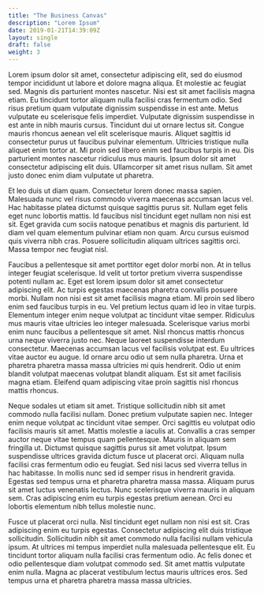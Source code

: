```yaml
---
title: "The Business Canvas"
description: "Lorem Ipsum"
date: 2019-01-21T14:39:09Z
layout: single
draft: false
weight: 3
---
```


Lorem ipsum dolor sit amet, consectetur adipiscing elit, sed do eiusmod tempor incididunt ut labore et dolore magna aliqua. Et molestie ac feugiat sed. Magnis dis parturient montes nascetur. Nisi est sit amet facilisis magna etiam. Eu tincidunt tortor aliquam nulla facilisi cras fermentum odio. Sed risus pretium quam vulputate dignissim suspendisse in est ante. Metus vulputate eu scelerisque felis imperdiet. Vulputate dignissim suspendisse in est ante in nibh mauris cursus. Tincidunt dui ut ornare lectus sit. Congue mauris rhoncus aenean vel elit scelerisque mauris. Aliquet sagittis id consectetur purus ut faucibus pulvinar elementum. Ultricies tristique nulla aliquet enim tortor at. Mi proin sed libero enim sed faucibus turpis in eu. Dis parturient montes nascetur ridiculus mus mauris. Ipsum dolor sit amet consectetur adipiscing elit duis. Ullamcorper sit amet risus nullam. Sit amet justo donec enim diam vulputate ut pharetra.

Et leo duis ut diam quam. Consectetur lorem donec massa sapien. Malesuada nunc vel risus commodo viverra maecenas accumsan lacus vel. Hac habitasse platea dictumst quisque sagittis purus sit. Nullam eget felis eget nunc lobortis mattis. Id faucibus nisl tincidunt eget nullam non nisi est sit. Eget gravida cum sociis natoque penatibus et magnis dis parturient. Id diam vel quam elementum pulvinar etiam non quam. Arcu cursus euismod quis viverra nibh cras. Posuere sollicitudin aliquam ultrices sagittis orci. Massa tempor nec feugiat nisl.

Faucibus a pellentesque sit amet porttitor eget dolor morbi non. At in tellus integer feugiat scelerisque. Id velit ut tortor pretium viverra suspendisse potenti nullam ac. Eget est lorem ipsum dolor sit amet consectetur adipiscing elit. Ac turpis egestas maecenas pharetra convallis posuere morbi. Nullam non nisi est sit amet facilisis magna etiam. Mi proin sed libero enim sed faucibus turpis in eu. Vel pretium lectus quam id leo in vitae turpis. Elementum integer enim neque volutpat ac tincidunt vitae semper. Ridiculus mus mauris vitae ultricies leo integer malesuada. Scelerisque varius morbi enim nunc faucibus a pellentesque sit amet. Nisl rhoncus mattis rhoncus urna neque viverra justo nec. Neque laoreet suspendisse interdum consectetur. Maecenas accumsan lacus vel facilisis volutpat est. Eu ultrices vitae auctor eu augue. Id ornare arcu odio ut sem nulla pharetra. Urna et pharetra pharetra massa massa ultricies mi quis hendrerit. Odio ut enim blandit volutpat maecenas volutpat blandit aliquam. Est sit amet facilisis magna etiam. Eleifend quam adipiscing vitae proin sagittis nisl rhoncus mattis rhoncus.

Neque sodales ut etiam sit amet. Tristique sollicitudin nibh sit amet commodo nulla facilisi nullam. Donec pretium vulputate sapien nec. Integer enim neque volutpat ac tincidunt vitae semper. Orci sagittis eu volutpat odio facilisis mauris sit amet. Mattis molestie a iaculis at. Convallis a cras semper auctor neque vitae tempus quam pellentesque. Mauris in aliquam sem fringilla ut. Dictumst quisque sagittis purus sit amet volutpat. Ipsum suspendisse ultrices gravida dictum fusce ut placerat orci. Aliquam nulla facilisi cras fermentum odio eu feugiat. Sed nisi lacus sed viverra tellus in hac habitasse. In mollis nunc sed id semper risus in hendrerit gravida. Egestas sed tempus urna et pharetra pharetra massa massa. Aliquam purus sit amet luctus venenatis lectus. Nunc scelerisque viverra mauris in aliquam sem. Cras adipiscing enim eu turpis egestas pretium aenean. Orci eu lobortis elementum nibh tellus molestie nunc.

Fusce ut placerat orci nulla. Nisl tincidunt eget nullam non nisi est sit. Cras adipiscing enim eu turpis egestas. Consectetur adipiscing elit duis tristique sollicitudin. Sollicitudin nibh sit amet commodo nulla facilisi nullam vehicula ipsum. At ultrices mi tempus imperdiet nulla malesuada pellentesque elit. Eu tincidunt tortor aliquam nulla facilisi cras fermentum odio. Ac felis donec et odio pellentesque diam volutpat commodo sed. Sit amet mattis vulputate enim nulla. Magna ac placerat vestibulum lectus mauris ultrices eros. Sed tempus urna et pharetra pharetra massa massa ultricies.